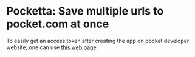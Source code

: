 # Pocketta: Save multiple urls to pocket.com at once

To easily get an access token after creating the app on pocket developer website,
one can use [this web page](https://reader.fxneumann.de/plugins/oneclickpocket/auth.php).
